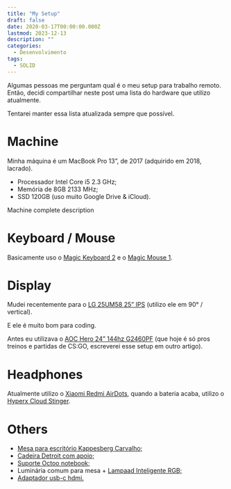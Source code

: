 ```yaml
---
title: "My Setup"
draft: false
date: 2020-03-17T00:00:00.000Z
lastmod: 2023-12-13
description: ""
categories:
  - Desenvolvimento
tags:
  - SOLID
---
```


Algumas pessoas me perguntam qual é o meu setup para trabalho remoto. Então, decidi compartilhar neste post uma lista do hardware que utilizo atualmente.

Tentarei manter essa lista atualizada sempre que possível.

# Machine

Minha máquina é um MacBook Pro 13”, de 2017 (adquirido em 2018, lacrado).

- Processador Intel Core i5 2.3 GHz;
- Memória de 8GB 2133 MHz;
- SSD 120GB (uso muito Google Drive & iCloud).

Machine complete description

# Keyboard / Mouse

Basicamente uso o [Magic Keyboard 2](https://www.amazon.com/s/ref=as_li_ss_tl?k=magic+keyboard+2&ref=nb_sb_noss&linkCode=sl2&tag=carlbeck-20&linkId=ca8ee9107678c7f648980af39fdfa0a0&language=en_US) e o [Magic Mouse 1](https://informatica.mercadolivre.com.br/magic-mouse-1-apple-acessorios?matt_tool=84730215&matt_word=Default_URL_MLB&gclid=CjwKCAjw4871BRAjEiwAbxXi2z3YR65iPmi2YdwoUsCrsh5-nTbnCnA8oyB16kCaVsa-k4aasKBfExoCm4EQAvD_BwE).

# Display

Mudei recentemente para o [LG  25UM58 25” IPS](https://www.magazineluiza.com.br/monitor-para-pc-lg-25um58-25-led-full-hd-2-hdmi-ips/p/216411800/in/mogm/?&utm_source=google&utm_medium=pla&utm_campaign=&force=10&partner_id=4651&1=1&seller_id=magazineluiza&product_group_id=320285090761&ad_group_id=12602793504&gclid=CjwKCAjw4871BRAjEiwAbxXi23Fzc1B6HV9XFJHY3qD2Z-o1zAysegUpkp5q-m5RE5XOLQbZLGONWBoChhoQAvD_BwE) (utilizo ele em 90° / vertical).

E ele é muito bom para coding.

Antes eu utilizava o [AOC Hero 24” 144hz G2460PF](https://www.americanas.com.br/produto/127018401/monitor-gamer-led-24-1ms-144hz-full-hd-freesync-widescreen-profissional-g2460pf-aoc?WT.srch=1&acc=e789ea56094489dffd798f86ff51c7a9&epar=bp_pl_00_go_pla_bb_todas_geral_apostas&gclid=CjwKCAjw4871BRAjEiwAbxXi23SB1UkCD_7jSOTMOMaqD6iXrt-PQ4CKYPErTku8Np1TAtBgD8A8_BoCUGoQAvD_BwE&i=5d04610649f937f62544fcba&o=57d371e2eec3dfb1f8a0d986&opn=YSMESP&sellerid=32352538000151&wt.srch=1) (que hoje é só pros treinos e partidas de CS:GO, escreverei esse setup em outro artigo).

# Headphones

Atualmente utilizo o [Xiaomi Redmi AirDots](https://www.amazon.com.br/Xiaomi-Redmi-AirDots-Bluetooth-5-0/dp/B07YH11S29/ref=asc_df_B07YH11S29/?tag=googleshopp00-20&linkCode=df0&hvadid=379736569365&hvpos=&hvnetw=g&hvrand=859735933748963930&hvpone=&hvptwo=&hvqmt=&hvdev=c&hvdvcmdl=&hvlocint=&hvlocphy=1001706&hvtargid=pla-854138526459&psc=1), quando a bateria acaba, utilizo o [Hyperx Cloud Stinger](https://www.amazon.com.br/Headset-Stinger-HyperX-Microfones-ouvido/dp/B01M1EEUGL/ref=asc_df_B01M1EEUGL/?tag=googleshopp00-20&linkCode=df0&hvadid=379816334777&hvpos=&hvnetw=g&hvrand=14867907586836479329&hvpone=&hvptwo=&hvqmt=&hvdev=c&hvdvcmdl=&hvlocint=&hvlocphy=1001706&hvtargid=pla-382776619864&psc=1).

# Others

- [Mesa para escritório Kappesberg Carvalho;](https://www.madeiramadeira.com.br/mesa-para-escritorio-diretor-150cm-office-kappesberg-184537.html?origem=pla-184537&utm_source=google&utm_medium=cpc&utm_content=mesas-para-escritorio&utm_term=184537&gclid=CjwKCAjw4871BRAjEiwAbxXi26kKrUH9FrxjsgKgqbRkaTRHnNGh1qMbgB7AvNCO7vvx-tVJMhs_lRoCihUQAvD_BwE)
- [Cadeira Detroit com apoio;](https://www.madeiramadeira.com.br/cadeira-giratoria-presidente-detroit-com-apoio-de-cabeca-encosto-em-tela-e-assento-em-espuma-1239011.html?origem=pla-1239011&utm_source=google&utm_medium=cpc&utm_content=cadeiras-para-escritorio-810&utm_term=1239011&gclid=CjwKCAjw4871BRAjEiwAbxXi26TO9E4mm0SxsBnTIyupgk4J--xb7VvjlcWm-sLxiRNLXNcjh_cUnhoC1MkQAvD_BwE)
- [Suporte Octoo notebook;](https://www.kabum.com.br/produto/77451/suporte-octoo-uptable-p-notebook-v2-?gclid=CjwKCAjw4871BRAjEiwAbxXi2zGPISpDtLtKw6aO7bqBSxhiK4nudFd915sOgPMCnPBEWsp5Yy7qrhoC1M4QAvD_BwE)
- Luminária comum para mesa + [Lampaad Inteligente RGB;](https://www.amazon.com.br/Lampada-Inteligente-Regulavel-Comando-Google/dp/B07QMF4ZMY/ref=asc_df_B07QMF4ZMY/?tag=googleshopp00-20&linkCode=df0&hvadid=379815179705&hvpos=&hvnetw=g&hvrand=14677408745468426706&hvpone=&hvptwo=&hvqmt=&hvdev=c&hvdvcmdl=&hvlocint=&hvlocphy=1001706&hvtargid=pla-875981480822&psc=1)
- [Adaptador usb-c hdmi.](https://www.apple.com/br/shop/product/MUF82AM/A/adaptador-de-usb-c-para-av-digital-multiporta?fnode=8c6ad5f772855c621693a04688d2c5d8e422072cd276e1f7ddf037d6d33f828f4599900f68b9bf401de3e99697c4c704628c5adefca13d0080583e6134d5d300cdc3be45bfa0b596ca782a4d46d60f9568bedeada9c35a2ab5ed03216170521a)